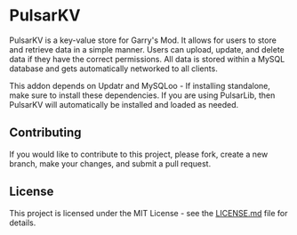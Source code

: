 # PulsarKV

PulsarKV is a key-value store for Garry's Mod. It allows for users to store and retrieve data in a simple manner.
Users can upload, update, and delete data if they have the correct permissions.
All data is stored within a MySQL database and gets automatically networked to all clients.

This addon depends on Updatr and MySQLoo - If installing standalone, make sure to install these dependencies.
If you are using PulsarLib, then PulsarKV will automatically be installed and loaded as needed.

## Contributing

If you would like to contribute to this project, please fork, create a new branch, make your changes, and submit a pull request.

## License

This project is licensed under the MIT License - see the [LICENSE.md](LICENSE.md) file for details.
